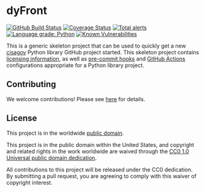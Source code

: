 # dyFront #

[![GitHub Build Status](https://github.com/cisagov/dyFront/workflows/build/badge.svg)](https://github.com/cisagov/dyFront/actions)
[![Coverage Status](https://coveralls.io/repos/github/cisagov/dyFront/badge.svg?branch=develop)](https://coveralls.io/github/cisagov/dyFront?branch=develop)
[![Total alerts](https://img.shields.io/lgtm/alerts/g/cisagov/dyFront.svg?logo=lgtm&logoWidth=18)](https://lgtm.com/projects/g/cisagov/dyFront/alerts/)
[![Language grade: Python](https://img.shields.io/lgtm/grade/python/g/cisagov/dyFront.svg?logo=lgtm&logoWidth=18)](https://lgtm.com/projects/g/cisagov/dyFront/context:python)
[![Known Vulnerabilities](https://snyk.io/test/github/cisagov/dyFront/develop/badge.svg)](https://snyk.io/test/github/cisagov/dyFront)

This is a generic skeleton project that can be used to quickly get a
new [cisagov](https://github.com/cisagov) Python library GitHub
project started.  This skeleton project contains [licensing
information](LICENSE), as well as
[pre-commit hooks](https://pre-commit.com) and
[GitHub Actions](https://github.com/features/actions) configurations
appropriate for a Python library project.

## Contributing ##

We welcome contributions!  Please see [here](CONTRIBUTING.md) for
details.

## License ##

This project is in the worldwide [public domain](LICENSE).

This project is in the public domain within the United States, and
copyright and related rights in the work worldwide are waived through
the [CC0 1.0 Universal public domain
dedication](https://creativecommons.org/publicdomain/zero/1.0/).

All contributions to this project will be released under the CC0
dedication. By submitting a pull request, you are agreeing to comply
with this waiver of copyright interest.
